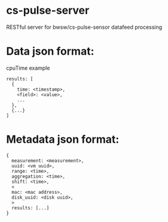 # cs-pulse-server
RESTful server for bwsw/cs-pulse-sensor datafeed processing

# Data json format:
cpuTime example
```
results: [
  {
    time: <timestamp>,
    <field>: <value>,
    ...
  }, 
  {...}
]
```

# Metadata json format:
```
{
  measurement: <measurement>,
  uuid: <vm uuid>,
  range: <time>,
  aggregation: <time>,
  shift: <time>,
  <
  mac: <mac address>,
  disk_uuid: <disk uuid>,
  >
  results: [...]
}
```
